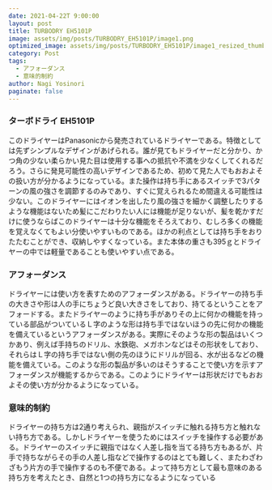 ```yaml
---
date: 2021-04-22T 9:00:00
layout: post
title: TURBODRY EH5101P
image: assets/img/posts/TURBODRY_EH5101P/image1.png
optimized_image: assets/img/posts/TURBODRY_EH5101P/image1_resized_thumbnail.png
category: Post
tags: 
  - アフォーダンス
  - 意味的制約
author: Nagi Yosinori
paginate: false
---
```


### ターボドライ EH5101P

このドライヤーはPanasonicから発売されているドライヤーである。特徴としては先ずシンプルなデザインがあげられる。誰が見てもドライヤーだと分かり、かつ角の少ない柔らかい見た目は使用する事への抵抗や不満を少なくしてくれるだろう。さらに発見可能性の高いデザインであるため、初めて見た人でもおおよその扱い方が分かるようになっている。また操作は持ち手にあるスイッチで3パターンの風の強さを調節するのみであり、すぐに覚えられるため間違える可能性は少ない。このドライヤーにはイオンを出したり風の強さを細かく調整したりするような機能はないため髪にこだわりたい人には機能が足りないが、髪を乾かすだけに使うならばこのドライヤーは十分な機能をそろえており、むしろ多くの機能を覚えなくてもよい分使いやすいものである。ほかの利点としては持ち手をおりたたむことができ、収納しやすくなっている。また本体の重さも395ｇとドライヤーの中では軽量であることも使いやすい点である。

### アフォーダンス
ドライヤーには使い方を表すためのアフォーダンスがある。ドライヤーの持ち手の大きさや形は人の手にちょうど良い大きさをしており、持てるということをアフォードする。またドライヤーのように持ち手がありその上に何かの機能を持っている部品がついているＬ字のような形は持ち手ではないほうの先に何かの機能を備えているというアフォーダンスがある。実際にそのような形の製品はいくつかあり、例えば手持ちのドリル、水鉄砲、メガホンなどはその形状をしており、それらはＬ字の持ち手ではない側の先のほうにドリルが回る、水が出るなどの機能を備えている。このような形の製品が多いのはそうすることで使い方を示すアフォーダンスが機能するからである。このようにドライヤーは形状だけでもおおよその使い方が分かるようになっている。

### 意味的制約
ドライヤーの持ち方は2通り考えられ、親指がスイッチに触れる持ち方と触れない持ち方である。しかしドライヤーを使うためにはスイッチを操作する必要がある。ドライヤーのスイッチに親指ではなく人差し指を当てる持ち方もあるが、片手で持ちながらその手の人差し指などで操作するのはとても難しく、またわざわざもう片方の手で操作するのも不便である。よって持ち方として最も意味のある持ち方を考えたとき、自然と1つの持ち方になるようになっている
